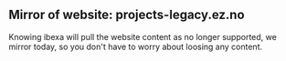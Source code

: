 ## Mirror of website: projects-legacy.ez.no

Knowing ibexa will pull the website content as no longer supported, we mirror today, so you don't have to worry about loosing any content.
